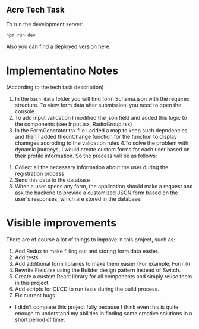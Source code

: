 ## Acre Tech Task

To run the development server:

```bash
npm run dev
```

Also you can find a deployed version here:

# Implementatino Notes

(According to the tech task description)

1. In the `bash data` folder you will find form Schema.json with the required structure. To view form data after submission, you need to open the console.
2. To add input validation I modified the json field and added this logic to the components (see Input.tsx, RadioGroup.tsx)
3. In the FormGenerator.tsx file I added a map to keep such depndencies and then I added theonChange function for the function to display channges accroding to the validation rules
   4.To solve the problem with dynamic journeys, I would create custom forms for each user based on their profile information. So the process will be as follows:

1) Collect all the necessary information about the user during the registration process
2) Send this data to the database
3) When a user opens any form, the application should make a request and ask the backend to provide a customized JSON form based on the user's responses, which are stored in the database.

# Visible improvements

There are of course a lot of things to improve in this project, such as:

1. Add Redux to make filling out and storing form data easier.
2. Add tests
3. Add additional form libraries to make them easier (For example, Formik)
4. Rewrite Field.tsx using the Builder design pattern instead of Switch.
5. Create a custom React library for all components and simply reuse them in this project.
6. Add scripts for CI/CD to run tests during the build process.
7. Fix current bugs

- I didn't complete this project fully because I think even this is quite enough to understand my abilities in finding some creative solutions in a short period of time.
